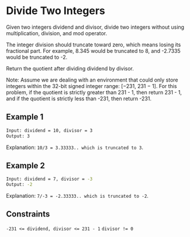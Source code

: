 # Divide Two Integers

Given two integers dividend and divisor, divide two integers without using multiplication, division, and mod operator.

The integer division should truncate toward zero, which means losing its fractional part. For example, 8.345 would be truncated to 8, and -2.7335 would be truncated to -2.

Return the quotient after dividing dividend by divisor.

Note: Assume we are dealing with an environment that could only store integers within the 32-bit signed integer range: [−231, 231 − 1]. For this problem, if the quotient is strictly greater than 231 - 1, then return 231 - 1, and if the quotient is strictly less than -231, then return -231.

## Example 1

```bash
Input: dividend = 10, divisor = 3
Output: 3
```

Explanation: `10/3 = 3.33333.. which is truncated to 3`.

## Example 2

```bash
Input: dividend = 7, divisor = -3
Output: -2
```

Explanation: `7/-3 = -2.33333.. which is truncated to -2`.

## Constraints

`-231 <= dividend, divisor <= 231 - 1`
`divisor != 0`
